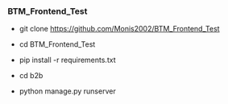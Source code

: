 ### BTM_Frontend_Test

- git clone https://github.com/Monis2002/BTM_Frontend_Test

- cd BTM_Frontend_Test
- pip install -r requirements.txt
- cd b2b
- python manage.py runserver

